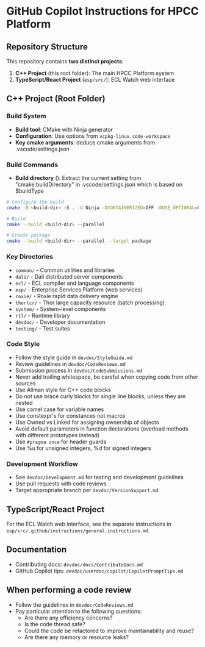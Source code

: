 # GitHub Copilot Instructions for HPCC Platform

## Repository Structure

This repository contains **two distinct projects**:

1. **C++ Project** (this root folder): The main HPCC Platform system
2. **TypeScript/React Project** (`esp/src/`): ECL Watch web interface

## C++ Project (Root Folder)

### Build System
- **Build tool**: CMake with Ninja generator
- **Configuration**: Use options from `vcpkg-linux.code-workspace`
- **Key cmake arguments**: deduce cmake arguments from .vscode/settings.json

### Build Commands
- **Build directory** (<build-dir>): Extract the current setting from "cmake.buildDirectory" in .vscode/settings.json which is based on $buildType
```bash
# Configure the build
cmake -B <build-dir> -S . -G Ninja -DCONTAINERIZED=OFF -DUSE_OPTIONAL=OFF -DUSE_CPPUNIT=ON -DINCLUDE_PLUGINS=ON -DSUPPRESS_V8EMBED=ON -DSUPPRESS_REMBED=ON -DCMAKE_BUILD_TYPE=Debug

# Build
cmake --build <build-dir> --parallel

# Create package
cmake --build <build-dir> --parallel --target package
```

### Key Directories
- `common/` - Common utilities and libraries
- `dali/` - Dali distributed server components  
- `ecl/` - ECL compiler and language components
- `esp/` - Enterprise Services Platform (web services)
- `roxie/` - Roxie rapid data delivery engine
- `thorlcr/` - Thor large capacity resource (batch processing)
- `system/` - System-level components
- `rtl/` - Runtime library
- `devdoc/` - Developer documentation
- `testing/` - Test suites

### Code Style
- Follow the style guide in `devdoc/StyleGuide.md`
- Review guidelines in `devdoc/CodeReviews.md`
- Submission process in `devdoc/CodeSubmissions.md`
- Never add trailing whitespace, be careful when copying code from other sources
- Use Allman style for C++ code blocks
- Do not use brace curly blocks for single line blocks, unless they are nested
- Use camel case for variable names
- Use constexpr's for constances not macros
- Use Owned vs Linked for assigning ownership of objects
- Avoid default parameters in function declarations (overload methods with different prototypes instead)
- Use `#pragma once` for header guards
- Use %u for unsigned integers, %d for signed integers

### Development Workflow
- See `devdoc/Development.md` for testing and development guidelines
- Use pull requests with code reviews
- Target appropriate branch per `devdoc/VersionSupport.md`

## TypeScript/React Project

For the ECL Watch web interface, see the separate instructions in `esp/src/.github/instructions/general.instructions.md`.

## Documentation
- Contributing docs: `devdoc/docs/ContributeDocs.md`
- GitHub Copilot tips: `devdoc/userdoc/copilot/CopilotPromptTips.md`

## When performing a code review
- Follow the guidelines in `devdoc/CodeReviews.md`
- Pay particular attention to the following questions:
  - Are there any efficiency concerns?
  - Is the code thread safe?
  - Could the code be refactored to improve maintainability and reuse?
  - Are there any memory or resource leaks?
